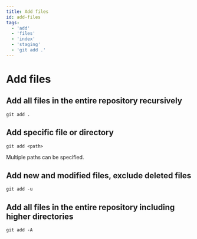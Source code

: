 ```yaml
---
title: Add files
id: add-files
tags:
  - 'add'
  - 'files'
  - 'index'
  - 'staging'
  - 'git add .'
---
```


# Add files

## Add all files in the entire repository recursively

```shell
git add .
```

## Add specific file or directory

```shell
git add <path>
```

Multiple paths can be specified.

## Add new and modified files, exclude deleted files

```shell
git add -u
```

## Add all files in the entire repository including higher directories

```shell
git add -A
```
